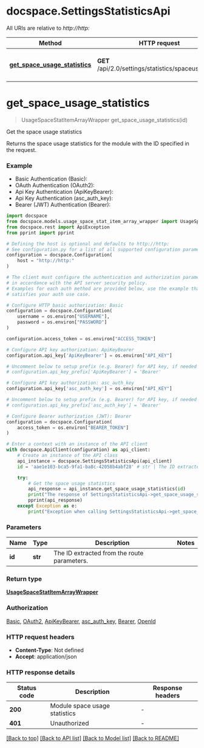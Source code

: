 # docspace.SettingsStatisticsApi

All URIs are relative to *http://http:*

Method | HTTP request | Description
------------- | ------------- | -------------
[**get_space_usage_statistics**](SettingsStatisticsApi.md#get_space_usage_statistics) | **GET** /api/2.0/settings/statistics/spaceusage/{id} | Get the space usage statistics


# **get_space_usage_statistics**
> UsageSpaceStatItemArrayWrapper get_space_usage_statistics(id)

Get the space usage statistics

Returns the space usage statistics for the module with the ID specified in the request.

### Example

* Basic Authentication (Basic):
* OAuth Authentication (OAuth2):
* Api Key Authentication (ApiKeyBearer):
* Api Key Authentication (asc_auth_key):
* Bearer (JWT) Authentication (Bearer):

```python
import docspace
from docspace.models.usage_space_stat_item_array_wrapper import UsageSpaceStatItemArrayWrapper
from docspace.rest import ApiException
from pprint import pprint

# Defining the host is optional and defaults to http://http:
# See configuration.py for a list of all supported configuration parameters.
configuration = docspace.Configuration(
    host = "http://http:"
)

# The client must configure the authentication and authorization parameters
# in accordance with the API server security policy.
# Examples for each auth method are provided below, use the example that
# satisfies your auth use case.

# Configure HTTP basic authorization: Basic
configuration = docspace.Configuration(
    username = os.environ["USERNAME"],
    password = os.environ["PASSWORD"]
)

configuration.access_token = os.environ["ACCESS_TOKEN"]

# Configure API key authorization: ApiKeyBearer
configuration.api_key['ApiKeyBearer'] = os.environ["API_KEY"]

# Uncomment below to setup prefix (e.g. Bearer) for API key, if needed
# configuration.api_key_prefix['ApiKeyBearer'] = 'Bearer'

# Configure API key authorization: asc_auth_key
configuration.api_key['asc_auth_key'] = os.environ["API_KEY"]

# Uncomment below to setup prefix (e.g. Bearer) for API key, if needed
# configuration.api_key_prefix['asc_auth_key'] = 'Bearer'

# Configure Bearer authorization (JWT): Bearer
configuration = docspace.Configuration(
    access_token = os.environ["BEARER_TOKEN"]
)

# Enter a context with an instance of the API client
with docspace.ApiClient(configuration) as api_client:
    # Create an instance of the API class
    api_instance = docspace.SettingsStatisticsApi(api_client)
    id = 'aae1e103-bca5-9fa1-ba8c-42058b4abf28' # str | The ID extracted from the route parameters.

    try:
        # Get the space usage statistics
        api_response = api_instance.get_space_usage_statistics(id)
        print("The response of SettingsStatisticsApi->get_space_usage_statistics:\n")
        pprint(api_response)
    except Exception as e:
        print("Exception when calling SettingsStatisticsApi->get_space_usage_statistics: %s\n" % e)
```



### Parameters


Name | Type | Description  | Notes
------------- | ------------- | ------------- | -------------
 **id** | **str**| The ID extracted from the route parameters. | 

### Return type

[**UsageSpaceStatItemArrayWrapper**](UsageSpaceStatItemArrayWrapper.md)

### Authorization

[Basic](../README.md#Basic), [OAuth2](../README.md#OAuth2), [ApiKeyBearer](../README.md#ApiKeyBearer), [asc_auth_key](../README.md#asc_auth_key), [Bearer](../README.md#Bearer), [OpenId](../README.md#OpenId)

### HTTP request headers

 - **Content-Type**: Not defined
 - **Accept**: application/json

### HTTP response details

| Status code | Description | Response headers |
|-------------|-------------|------------------|
**200** | Module space usage statistics |  -  |
**401** | Unauthorized |  -  |

[[Back to top]](#) [[Back to API list]](../README.md#documentation-for-api-endpoints) [[Back to Model list]](../README.md#documentation-for-models) [[Back to README]](../README.md)

